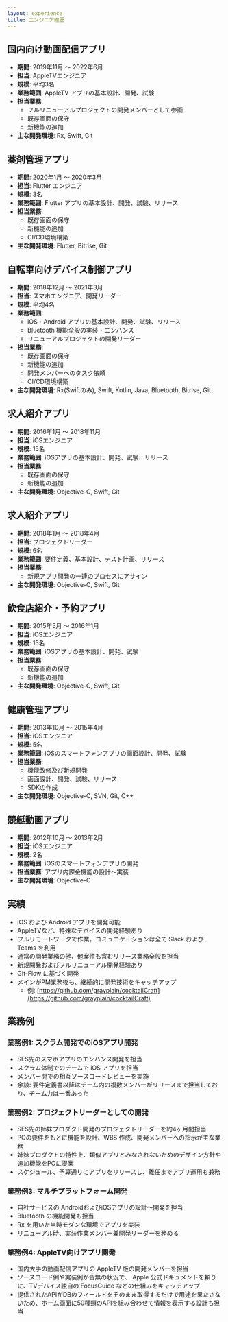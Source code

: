 ```yaml
---
layout: experience
title: エンジニア経歴
---
```



## 国内向け動画配信アプリ
- **期間**: 2019年11月 〜 2022年6月
- **担当**: AppleTVエンジニア
- **規模**: 平均3名
- **業務範囲**: AppleTV アプリの基本設計、開発、試験
- **担当業務**:
  - フルリニューアルプロジェクトの開発メンバーとして参画
  - 既存画面の保守
  - 新機能の追加
- **主な開発環境**: Rx, Swift, Git

## 薬剤管理アプリ
- **期間**: 2020年1月 〜 2020年3月
- **担当**: Flutter エンジニア
- **規模**: 3名
- **業務範囲**: Flutter アプリの基本設計、開発、試験、リリース
- **担当業務**:
  - 既存画面の保守
  - 新機能の追加
  - CI/CD環境構築
- **主な開発環境**: Flutter, Bitrise, Git

## 自転車向けデバイス制御アプリ
- **期間**: 2018年12月 〜 2021年3月
- **担当**: スマホエンジニア、開発リーダー
- **規模**: 平均4名
- **業務範囲**: 
  - iOS・Android アプリの基本設計、開発、試験、リリース
  - Bluetooth 機能全般の実装・エンハンス
  - リニューアルプロジェクトの開発リーダー
- **担当業務**:
  - 既存画面の保守
  - 新機能の追加
  - 開発メンバーへのタスク依頼
  - CI/CD環境構築
- **主な開発環境**: Rx(Swiftのみ), Swift, Kotlin, Java, Bluetooth, Bitrise, Git

## 求人紹介アプリ
- **期間**: 2016年1月 〜 2018年11月
- **担当**: iOSエンジニア
- **規模**: 15名
- **業務範囲**: iOSアプリの基本設計、開発、試験、リリース
- **担当業務**:
  - 既存画面の保守
  - 新機能の追加
- **主な開発環境**: Objective-C, Swift, Git

## 求人紹介アプリ
- **期間**: 2018年1月 〜 2018年4月
- **担当**: プロジェクトリーダー
- **規模**: 6名
- **業務範囲**: 要件定義、基本設計、テスト計画、リリース
- **担当業務**:
  - 新規アプリ開発の一連のプロセスにアサイン
- **主な開発環境**: Objective-C, Swift, Git

## 飲食店紹介・予約アプリ
- **期間**: 2015年5月 〜 2016年1月
- **担当**: iOSエンジニア
- **規模**: 15名
- **業務範囲**: iOSアプリの基本設計、開発、試験
- **担当業務**:
  - 既存画面の保守
  - 新機能の追加
- **主な開発環境**: Objective-C, Swift, Git

## 健康管理アプリ
- **期間**: 2013年10月 〜 2015年4月
- **担当**: iOSエンジニア
- **規模**: 5名
- **業務範囲**: iOSのスマートフォンアプリの画面設計、開発、試験
- **担当業務**:
  - 機能改修及び新規開発
  - 画面設計、開発、試験、リリース
  - SDKの作成
- **主な開発環境**: Objective-C, SVN, Git, C++

## 競艇動画アプリ
- **期間**: 2012年10月 〜 2013年2月
- **担当**: iOSエンジニア
- **規模**: 2名
- **業務範囲**: iOSのスマートフォンアプリの開発
- **担当業務**: アプリ内課金機能の設計〜実装
- **主な開発環境**: Objective-C

## 実績

- iOS および Android アプリを開発可能
- AppleTVなど、特殊なデバイスの開発経験あり
- フルリモートワークで作業。コミュニケーションは全て Slack および Teams を利用
- 通常の開発業務の他、他案件も含むリリース業務全般を担当
- 新規開発およびフルリニューアル開発経験あり
- Git-Flow に基づく開発
- メインがPM業務後も、継続的に開発技術をキャッチアップ
  - 例: [https://github.com/grayplain/cocktailCraft](https://github.com/grayplain/cocktailCraft)

## 業務例

### 業務例1: スクラム開発でのiOSアプリ開発
- SES先のスマホアプリのエンハンス開発を担当
- スクラム体制でのチームで iOS アプリを担当
- メンバー間での相互ソースコードレビューを実施
- 余談: 要件定義書以降はチーム内の複数メンバーがリリースまで担当しており、チーム力は一番あった

### 業務例2: プロジェクトリーダーとしての開発
- SES先の姉妹プロダクト開発のプロジェクトリーダーを約4ヶ月間担当
- POの要件をもとに機能を設計、WBS 作成、開発メンバーへの指示が主な業務
- 姉妹プロダクトの特性上、類似アプリとみなされないためのデザイン方針や追加機能をPOに提案
- スケジュール、予算通りにアプリをリリースし、離任までアプリ運用も兼務

### 業務例3: マルチプラットフォーム開発
- 自社サービスの AndroidおよびiOSアプリの設計〜開発を担当
- Bluetooth の機能開発も担当
- Rx を用いた当時モダンな環境でアプリを実装
- リニューアル時、実装作業メンバー兼開発リーダーを務める

### 業務例4: AppleTV向けアプリ開発
- 国内大手の動画配信アプリの AppleTV 版の開発メンバーを担当
- ソースコード例や実装例が皆無の状況で、 Apple 公式ドキュメントを頼りに、TVデバイス独自の FocusGuide などの仕組みをキャッチアップ
- 提供されたAPIがDBのフィールドをそのまま取得するだけで用途を果たさないため、ホーム画面に50種類のAPIを組み合わせて情報を表示する設計も担当
